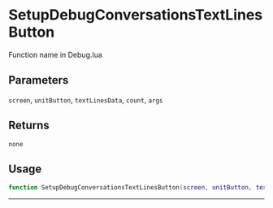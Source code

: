 # SetupDebugConversationsTextLinesButton
Function name in Debug.lua
## Parameters
`screen`, `unitButton`, `textLinesData`, `count`, `args`
## Returns
`none`
## Usage
```lua
function SetupDebugConversationsTextLinesButton(screen, unitButton, textLinesData, count, args)
```
---
